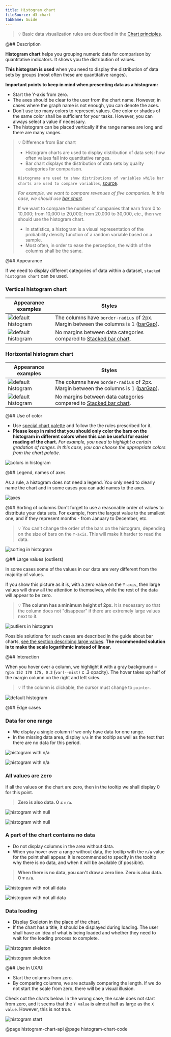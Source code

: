 ```yaml
---
title: Histogram chart
fileSource: d3-chart
tabName: Guide
---
```


> 💡 Basic data visualization rules are described in the [Chart principles](/data-display/chart/).

@## Description

**Histogram chart** helps you grouping numeric data for comparison by quantitative indicators. It shows you the distribution of values.

**This histogram is used** when you need to display the distribution of data sets by groups (most often these are quantitative ranges).

**Important points to keep in mind when presenting data as a histogram:**

- Start the Y-axis from zero.
- The axes should be clear to the user from the chart name. However, in cases where the graph name is not enough, you can denote the axes.
- Don't use too many colors to represent values. One color or shades of the same color shall be sufficient for your tasks. However, you can always select a value if necessary.
- The histogram can be placed vertically if the range names are long and there are many ranges.

> 💡 Difference from Bar chart
>
> - Histogram charts are used to display distribution of data sets: how often values fall into quantitative ranges.
> - Bar chart displays the distribution of data sets by quality categories for comparison.
>
> `Histograms are used to show distributions of variables while bar charts are used to compare variables`, [source](https://www.forbes.com/sites/naomirobbins/2012/01/04/a-histogram-is-not-a-bar-chart/#93b29b6d775f).
>
> _For example, we want to compare revenues of five companies. In this case, we should use [bar chart](/data-display/bar-chart/)._
>
> If we want to compare the number of companies that earn from 0 to 10,000; from 10,000 to 20,000; from 20,000 to 30,000, etc., then we should use the histogram chart.
>
> - In statistics, a histogram is a visual representation of the probability density function of a random variable based on a sample.
> - Most often, in order to ease the perception, the width of the columns shall be the same.

@## Appearance

If we need to display different categories of data within a dataset, `stacked histogram chart` can be used.

### Vertical histogram chart

| Appearance examples                                   | Styles                                                                                                                              |
| ----------------------------------------------------- | ----------------------------------------------------------------------------------------------------------------------------------- |
| ![default histogram](static/histogram-vert.png)       | The columns have `border-radius` of 2px. Margin between the columns is 1 ([barGap](http://recharts.org/en-US/api/BarChart#barGap)). |
| ![default histogram](static/histogram-vert-stack.png) | No margins between data categories compared to [Stacked bar chart](/data-display/bar-chart).                                        |

### Horizontal histogram chart

| Appearance examples                                  | Styles                                                                                                                              |
| ---------------------------------------------------- | ----------------------------------------------------------------------------------------------------------------------------------- |
| ![default histogram](static/histogram-hor.png)       | The columns have `border-radius` of 2px. Margin between the columns is 1 ([barGap](http://recharts.org/en-US/api/BarChart#barGap)). |
| ![default histogram](static/histogram-hor-stack.png) | No margins between data categories compared to [Stacked bar chart](/data-display/bar-chart).                                        |

@## Use of color

- Use [special chart palette](/style/color/) and follow the the rules prescribed for it.
- **Please keep in mind that you should only color the bars on the histogram in different colors when this can be useful for easier reading of the chart.** _For example, you need to highlight a certain gradation of ranges. In this case, you can choose the appropriate colors from the chart palette._

![colors in histogram](static/color-yes-no.png)

@## Legend, names of axes

As a rule, a histogram does not need a legend. You only need to clearly name the chart and in some cases you can add names to the axes.

![axes](static/axes.png)

@## Sorting of columns
Don't forget to use a reasonable order of values to distribute your data sets. For example, from the largest value to the smallest one, and if they represent months - from January to December, etc.

> 💡 You can't change the order of the bars on the histogram, depending on the size of bars on the `Y-axis`. This will make it harder to read the data.

![sorting in histogram](static/sort-yes-no.png)

@## Large values (outliers)

In some cases some of the values in our data are very different from the majority of values.

If you show this picture as it is, with a zero value on the `Y-axis`, then large values will draw all the attention to themselves, while the rest of the data will appear to be zero.

> 💡 **The column has a minimum height of 2px.** It is necessary so that the column does not "disappear" if there are extremely large values next to it.

![outliers in histogram](static/histogram-outliers.png)

Possible solutions for such cases are described in the guide about bar charts, [see the section describing large values](data-display/bar-chart/). **The recommended solution is to make the scale logarithmic instead of linear.**

@## Interaction

When you hover over a column, we highlight it with a gray background – r`gba 152 170 175, 0.3` (`var(--mist)` с .3 opacity). The hover takes up half of the margin column on the right and left sides.

> 💡 If the column is clickable, the cursor must change to `pointer`.

![default histogram](static/histogram-vert.png)

@## Edge cases

### Data for one range

- We display a single column if we only have data for one range.
- In the missing data area, display `n/a` in the tooltip as well as the text that there are no data for this period.

![histogram with n/a](static/histogram-na.png)

![histogram with n/a](static/histogram-hor-no-more.png)

### All values are zero

If all the values on the chart are zero, then in the tooltip we shall display 0 for this point.

> **Zero is also data. 0 ≠ `n/a`.**

![histogram with null](static/histogram-vert-null.png)

![histogram with null](static/histogram-hor-null.png)

### A part of the chart contains no data

- Do not display columns in the area without data.
- When you hover over a range without data, the tooltip with the `n/a` value for the point shall appear. It is recommended to specify in the tooltip why there is no data, and when it will be available (if possible).

> **When there is no data, you can't draw a zero line. Zero is also data. 0 ≠ `n/a`.**

![histogram with not all data](static/histogram-vert-partially.png)

![histogram with not all data](static/histogram-hor-partially.png)

### Data loading

- Display Skeleton in the place of the chart.
- If the chart has a title, it should be displayed during loading. The user shall have an idea of what is being loaded and whether they need to wait for the loading process to complete.

![histogram skeleton](static/histogram-vert-skeleton.png)

![histogram skeleton](static/histogram-hor-skeleton.png)

@## Use in UX/UI

- Start the columns from zero.
- By comparing columns, we are actually comparing the length. If we do not start the scale from zero, there will be a visual illusion.

Check out the charts below. In the wrong case, the scale does not start from zero, and it seems that the `Y value` is almost half as large as the `X value`. However, this is not true.

![histogram start](static/deception-yes-no.png)

@page histogram-chart-api
@page histogram-chart-code
